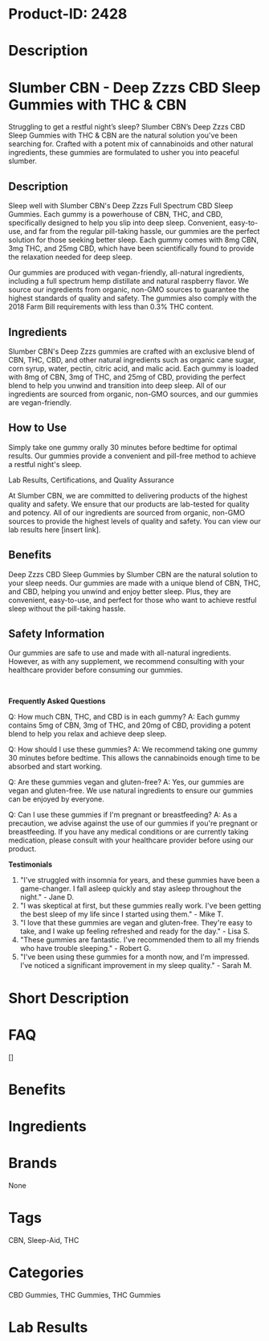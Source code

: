 # Product-ID: 2428

# Description

<h1>Slumber CBN - Deep Zzzs CBD Sleep Gummies with THC &amp; CBN</h1>
<p>Struggling to get a restful night’s sleep? Slumber CBN’s Deep Zzzs CBD Sleep Gummies with THC &amp; CBN are the natural solution you've been searching for. Crafted with a potent mix of cannabinoids and other natural ingredients, these gummies are formulated to usher you into peaceful slumber.</p>
<h2>Description</h2>
<p>Sleep well with Slumber CBN's Deep Zzzs Full Spectrum CBD Sleep Gummies. Each gummy is a powerhouse of CBN, THC, and CBD, specifically designed to help you slip into deep sleep. Convenient, easy-to-use, and far from the regular pill-taking hassle, our gummies are the perfect solution for those seeking better sleep. Each gummy comes with 8mg CBN, 3mg THC, and 25mg CBD, which have been scientifically found to provide the relaxation needed for deep sleep.</p>
<p>Our gummies are produced with vegan-friendly, all-natural ingredients, including a full spectrum hemp distillate and natural raspberry flavor. We source our ingredients from organic, non-GMO sources to guarantee the highest standards of quality and safety. The gummies also comply with the 2018 Farm Bill requirements with less than 0.3% THC content.</p>
<h2>Ingredients</h2>
<p>Slumber CBN's Deep Zzzs gummies are crafted with an exclusive blend of CBN, THC, CBD, and other natural ingredients such as organic cane sugar, corn syrup, water, pectin, citric acid, and malic acid. Each gummy is loaded with 8mg of CBN, 3mg of THC, and 25mg of CBD, providing the perfect blend to help you unwind and transition into deep sleep. All of our ingredients are sourced from organic, non-GMO sources, and our gummies are vegan-friendly.</p>
<h2>How to Use</h2>
<p>Simply take one gummy orally 30 minutes before bedtime for optimal results. Our gummies provide a convenient and pill-free method to achieve a restful night's sleep.</p>
<p>Lab Results, Certifications, and Quality Assurance</p>
<p>At Slumber CBN, we are committed to delivering products of the highest quality and safety. We ensure that our products are lab-tested for quality and potency. All of our ingredients are sourced from organic, non-GMO sources to provide the highest levels of quality and safety. You can view our lab results here [insert link].</p>
<h2>Benefits</h2>
<p>Deep Zzzs CBD Sleep Gummies by Slumber CBN are the natural solution to your sleep needs. Our gummies are made with a unique blend of CBN, THC, and CBD, helping you unwind and enjoy better sleep. Plus, they are convenient, easy-to-use, and perfect for those who want to achieve restful sleep without the pill-taking hassle.</p>
<h2>Safety Information</h2>
<p>Our gummies are safe to use and made with all-natural ingredients. However, as with any supplement, we recommend consulting with your healthcare provider before consuming our gummies.</p>
<p>&nbsp;</p>
<p><strong>Frequently Asked Questions</strong></p>
<p>Q: How much CBN, THC, and CBD is in each gummy? A: Each gummy contains 5mg of CBN, 3mg of THC, and 20mg of CBD, providing a potent blend to help you relax and achieve deep sleep.</p>
<p>Q: How should I use these gummies? A: We recommend taking one gummy 30 minutes before bedtime. This allows the cannabinoids enough time to be absorbed and start working.</p>
<p>Q: Are these gummies vegan and gluten-free? A: Yes, our gummies are vegan and gluten-free. We use natural ingredients to ensure our gummies can be enjoyed by everyone.</p>
<p>Q: Can I use these gummies if I'm pregnant or breastfeeding? A: As a precaution, we advise against the use of our gummies if you're pregnant or breastfeeding. If you have any medical conditions or are currently taking medication, please consult with your healthcare provider before using our product.</p>
<p><strong>Testimonials</strong></p>
<ol>
<li>"I've struggled with insomnia for years, and these gummies have been a game-changer. I fall asleep quickly and stay asleep throughout the night." - Jane D.</li>
<li>"I was skeptical at first, but these gummies really work. I've been getting the best sleep of my life since I started using them." - Mike T.</li>
<li>"I love that these gummies are vegan and gluten-free. They're easy to take, and I wake up feeling refreshed and ready for the day." - Lisa S.</li>
<li>"These gummies are fantastic. I've recommended them to all my friends who have trouble sleeping." - Robert G.</li>
<li>"I've been using these gummies for a month now, and I'm impressed. I've noticed a significant improvement in my sleep quality." - Sarah M.</li>
</ol>


# Short Description



# FAQ
[]

# Benefits



# Ingredients



# Brands

None

# Tags

CBN, Sleep-Aid, THC

# Categories

CBD Gummies, THC Gummies, THC Gummies

# Lab Results
